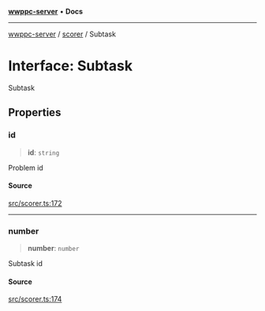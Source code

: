 [**wwppc-server**](../../README.md) • **Docs**

***

[wwppc-server](../../modules.md) / [scorer](../README.md) / Subtask

# Interface: Subtask

Subtask

## Properties

### id

> **id**: `string`

Problem id

#### Source

[src/scorer.ts:172](https://github.com/WWPPC/WWPPC-server/blob/5af5647ee3617fa27e87b8a991f7e99d942ffb71/src/scorer.ts#L172)

***

### number

> **number**: `number`

Subtask id

#### Source

[src/scorer.ts:174](https://github.com/WWPPC/WWPPC-server/blob/5af5647ee3617fa27e87b8a991f7e99d942ffb71/src/scorer.ts#L174)
